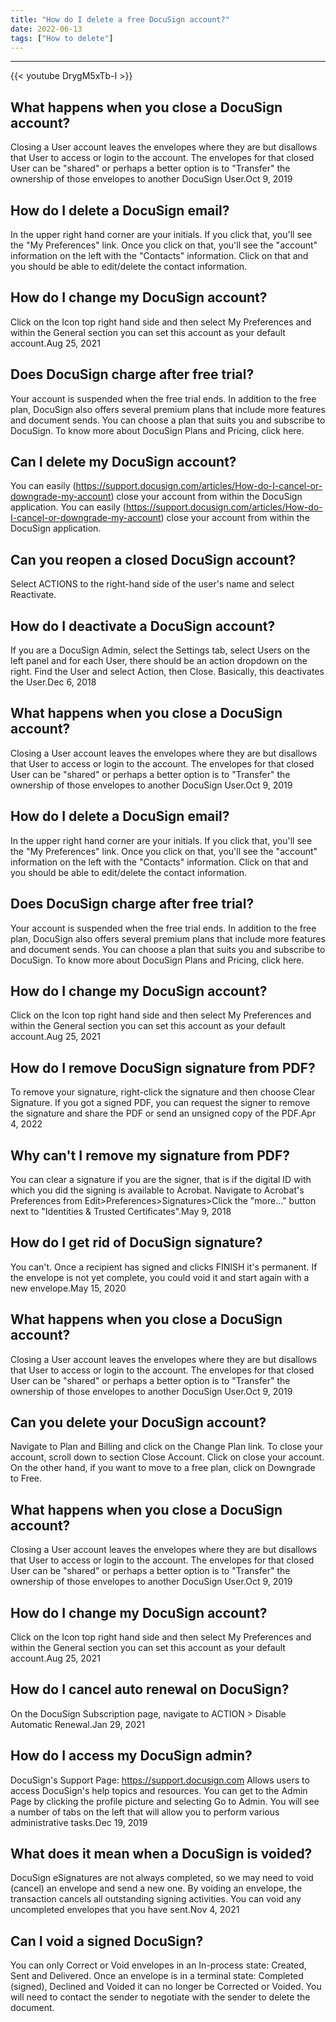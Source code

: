 ```yaml
---
title: "How do I delete a free DocuSign account?"
date: 2022-06-13
tags: ["How to delete"]
---
```


---
{{< youtube DrygM5xTb-I >}}
## What happens when you close a DocuSign account?
Closing a User account leaves the envelopes where they are but disallows that User to access or login to the account. The envelopes for that closed User can be "shared" or perhaps a better option is to "Transfer" the ownership of those envelopes to another DocuSign User.Oct 9, 2019

## How do I delete a DocuSign email?
In the upper right hand corner are your initials. If you click that, you'll see the "My Preferences" link. Once you click on that, you'll see the "account" information on the left with the "Contacts" information. Click on that and you should be able to edit/delete the contact information.

## How do I change my DocuSign account?
Click on the Icon top right hand side and then select My Preferences and within the General section you can set this account as your default account.Aug 25, 2021

## Does DocuSign charge after free trial?
Your account is suspended when the free trial ends. In addition to the free plan, DocuSign also offers several premium plans that include more features and document sends. You can choose a plan that suits you and subscribe to DocuSign. To know more about DocuSign Plans and Pricing, click here.

## Can I delete my DocuSign account?
You can easily (https://support.docusign.com/articles/How-do-I-cancel-or-downgrade-my-account) close your account from within the DocuSign application. You can easily (https://support.docusign.com/articles/How-do-I-cancel-or-downgrade-my-account) close your account from within the DocuSign application.

## Can you reopen a closed DocuSign account?
Select ACTIONS to the right-hand side of the user's name and select Reactivate.

## How do I deactivate a DocuSign account?
If you are a DocuSign Admin, select the Settings tab, select Users on the left panel and for each User, there should be an action dropdown on the right. Find the User and select Action, then Close. Basically, this deactivates the User.Dec 6, 2018

## What happens when you close a DocuSign account?
Closing a User account leaves the envelopes where they are but disallows that User to access or login to the account. The envelopes for that closed User can be "shared" or perhaps a better option is to "Transfer" the ownership of those envelopes to another DocuSign User.Oct 9, 2019

## How do I delete a DocuSign email?
In the upper right hand corner are your initials. If you click that, you'll see the "My Preferences" link. Once you click on that, you'll see the "account" information on the left with the "Contacts" information. Click on that and you should be able to edit/delete the contact information.

## Does DocuSign charge after free trial?
Your account is suspended when the free trial ends. In addition to the free plan, DocuSign also offers several premium plans that include more features and document sends. You can choose a plan that suits you and subscribe to DocuSign. To know more about DocuSign Plans and Pricing, click here.

## How do I change my DocuSign account?
Click on the Icon top right hand side and then select My Preferences and within the General section you can set this account as your default account.Aug 25, 2021

## How do I remove DocuSign signature from PDF?
To remove your signature, right-click the signature and then choose Clear Signature. If you got a signed PDF, you can request the signer to remove the signature and share the PDF or send an unsigned copy of the PDF.Apr 4, 2022

## Why can't I remove my signature from PDF?
You can clear a signature if you are the signer, that is if the digital ID with which you did the signing is available to Acrobat. Navigate to Acrobat's Preferences from Edit>Preferences>Signatures>Click the "more..." button next to "Identities & Trusted Certificates".May 9, 2018

## How do I get rid of DocuSign signature?
You can't. Once a recipient has signed and clicks FINISH it's permanent. If the envelope is not yet complete, you could void it and start again with a new envelope.May 15, 2020

## What happens when you close a DocuSign account?
Closing a User account leaves the envelopes where they are but disallows that User to access or login to the account. The envelopes for that closed User can be "shared" or perhaps a better option is to "Transfer" the ownership of those envelopes to another DocuSign User.Oct 9, 2019

## Can you delete your DocuSign account?
Navigate to Plan and Billing and click on the Change Plan link. To close your account, scroll down to section Close Account. Click on close your account. On the other hand, if you want to move to a free plan, click on Downgrade to Free.

## What happens when you close a DocuSign account?
Closing a User account leaves the envelopes where they are but disallows that User to access or login to the account. The envelopes for that closed User can be "shared" or perhaps a better option is to "Transfer" the ownership of those envelopes to another DocuSign User.Oct 9, 2019

## How do I change my DocuSign account?
Click on the Icon top right hand side and then select My Preferences and within the General section you can set this account as your default account.Aug 25, 2021

## How do I cancel auto renewal on DocuSign?
On the DocuSign Subscription page, navigate to ACTION > Disable Automatic Renewal.Jan 29, 2021

## How do I access my DocuSign admin?
DocuSign's Support Page: https://support.docusign.com Allows users to access DocuSign's help topics and resources. You can get to the Admin Page by clicking the profile picture and selecting Go to Admin. You will see a number of tabs on the left that will allow you to perform various administrative tasks.Dec 19, 2019

## What does it mean when a DocuSign is voided?
DocuSign eSignatures are not always completed, so we may need to void (cancel) an envelope and send a new one. By voiding an envelope, the transaction cancels all outstanding signing activities. You can void any uncompleted envelopes that you have sent.Nov 4, 2021

## Can I void a signed DocuSign?
You can only Correct or Void envelopes in an In-process state: Created, Sent and Delivered. Once an envelope is in a terminal state: Completed (signed), Declined and Voided it can no longer be Corrected or Voided. You will need to contact the sender to negotiate with the sender to delete the document.

